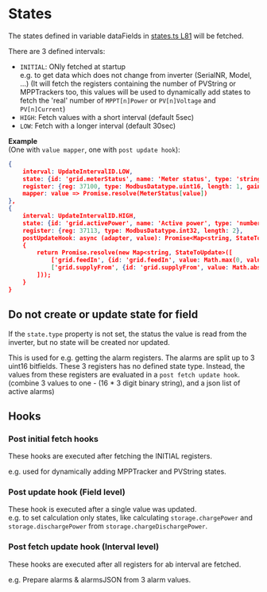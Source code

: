 # States

The states defined in variable dataFields in [states.ts L81](../src/lib/states.ts#L81) will be fetched.

There are 3 defined intervals:

* `INITIAL`: ONly fetched at startup\
  e.g. to get data which does not change from inverter (SerialNR, Model, ...)
  (It will fetch the registers containing the number of PVString or MPPTrackers too, this values will be used to dynamically add states to fetch the 'real' number of `MPPT[n]Power` or `PV[n]Voltage` and `PV[n]Current`)
* `HIGH`: Fetch values with a short interval (default 5sec)
* `LOW`: Fetch with a longer interval (default 30sec)

**Example**\
(One with `value mapper`, one with `post update hook`):
```json
{
    interval: UpdateIntervalID.LOW,
    state: {id: 'grid.meterStatus', name: 'Meter status', type: 'string', role: 'info.status'},
    register: {reg: 37100, type: ModbusDatatype.uint16, length: 1, gain: 1},
    mapper: value => Promise.resolve(MeterStatus[value])
},
{
    interval: UpdateIntervalID.HIGH,
    state: {id: 'grid.activePower', name: 'Active power', type: 'number', role: 'value.power.active', unit: 'W', desc: '(>0 feed-in to the power grid, <0: supply from the power grid)'},
    register: {reg: 37113, type: ModbusDatatype.int32, length: 2},
    postUpdateHook: async (adapter, value): Promise<Map<string, StateToUpdate>> =>
    {
        return Promise.resolve(new Map<string, StateToUpdate>([
            ['grid.feedIn', {id: 'grid.feedIn', value: Math.max(0, value), updateState: true}],
            ['grid.supplyFrom', {id: 'grid.supplyFrom', value: Math.abs(Math.min(0, value)), updateState: true}]
        ]));
    }
}
```

## Do not create or update state for field

If the `state.type` property is not set, the status the value is read from the inverter, but no state will be created nor updated.

This is used for e.g. getting the alarm registers. The alarms are split up to 3 uint16 bitfields. These 3 registers has no defined state type.
Instead, the values from these registers are evaluated in a `post fetch update hook`.
(combine 3 values to one - (16 * 3 digit binary string), and a json list of active alarms)

## Hooks

### Post initial fetch hooks

These hooks are executed after fetching the INITIAL registers.

e.g. used for dynamically adding MPPTracker and PVString states.

### Post update hook (Field level)

These hook is executed after a single value was updated.\
e.g. to set calculation only states, like calculating `storage.chargePower` and `storage.dischargePower` from `storage.chargeDischargePower`.

### Post fetch update hook (Interval level)

These hooks are executed after all registers for ab interval are fetched.

e.g. Prepare alarms & alarmsJSON from 3 alarm values.
